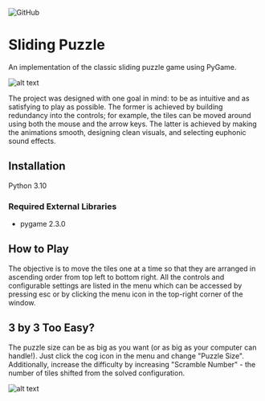 ![GitHub](https://img.shields.io/github/license/richardgan36/SlidingPuzzle)
# Sliding Puzzle


An implementation of the classic sliding puzzle game using PyGame.


![alt text](https://github.com/richardgan36/SlidingPuzzle/blob/master/screenshots/sliding_puzzle_screenshot.jpg)


The project was designed with one goal in mind: to be as intuitive and as satisfying to play as possible.
The former is achieved by building redundancy into the controls; for example, the tiles can be moved around using both the mouse and the arrow keys.
The latter is achieved by making the animations smooth, designing clean visuals, and selecting euphonic sound effects.

## Installation

Python 3.10

### Required External Libraries

- pygame 2.3.0


## How to Play

The objective is to move the tiles one at a time so that they are arranged in ascending order from top left to bottom right. All the controls and configurable settings are listed in the menu which can be accessed by pressing esc or by clicking the menu icon in the top-right corner of the window.


## 3 by 3 Too Easy?

The puzzle size can be as big as you want (or as big as your computer can handle!). Just click the cog icon in the menu and change "Puzzle Size". Additionally, increase the difficulty by increasing "Scramble Number" - the number of tiles shifted from the solved configuration.


![alt text](https://github.com/richardgan36/SlidingPuzzle/blob/master/screenshots/sliding_puzzle_settings_screenshot.jpg)
